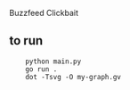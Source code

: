 Buzzfeed Clickbait

## to run 

        python main.py
        go run .
        dot -Tsvg -O my-graph.gv